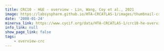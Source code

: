 ```yaml
---
title: CRC10 - H&E - overview - Lin, Wang, Coy et al., 2021
image: https://labsyspharm.github.io/HTA-CRCATLAS-1/images/thumbnail-crc10-he-overview.jpg
date: '2008-01-24'
minerva_link: https://www.cycif.org/data/HTA-CRCATLAS-1/crc10-he-overview
info_link: null
show_page_link: false
tags:
    - overview-crc
---
```

